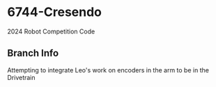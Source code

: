 # 6744-Cresendo
 2024 Robot Competition Code

## Branch Info
Attempting to integrate Leo's work on encoders in the arm to be in the Drivetrain 